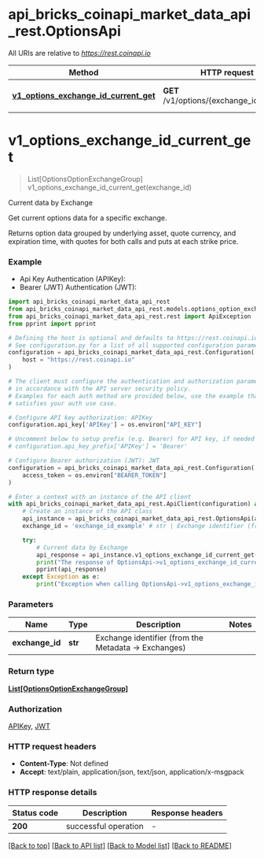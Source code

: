 # api_bricks_coinapi_market_data_api_rest.OptionsApi

All URIs are relative to *https://rest.coinapi.io*

Method | HTTP request | Description
------------- | ------------- | -------------
[**v1_options_exchange_id_current_get**](OptionsApi.md#v1_options_exchange_id_current_get) | **GET** /v1/options/{exchange_id}/current | Current data by Exchange


# **v1_options_exchange_id_current_get**
> List[OptionsOptionExchangeGroup] v1_options_exchange_id_current_get(exchange_id)

Current data by Exchange

Get current options data for a specific exchange.

Returns option data grouped by underlying asset, quote currency, and expiration time,
with quotes for both calls and puts at each strike price.

### Example

* Api Key Authentication (APIKey):
* Bearer (JWT) Authentication (JWT):

```python
import api_bricks_coinapi_market_data_api_rest
from api_bricks_coinapi_market_data_api_rest.models.options_option_exchange_group import OptionsOptionExchangeGroup
from api_bricks_coinapi_market_data_api_rest.rest import ApiException
from pprint import pprint

# Defining the host is optional and defaults to https://rest.coinapi.io
# See configuration.py for a list of all supported configuration parameters.
configuration = api_bricks_coinapi_market_data_api_rest.Configuration(
    host = "https://rest.coinapi.io"
)

# The client must configure the authentication and authorization parameters
# in accordance with the API server security policy.
# Examples for each auth method are provided below, use the example that
# satisfies your auth use case.

# Configure API key authorization: APIKey
configuration.api_key['APIKey'] = os.environ["API_KEY"]

# Uncomment below to setup prefix (e.g. Bearer) for API key, if needed
# configuration.api_key_prefix['APIKey'] = 'Bearer'

# Configure Bearer authorization (JWT): JWT
configuration = api_bricks_coinapi_market_data_api_rest.Configuration(
    access_token = os.environ["BEARER_TOKEN"]
)

# Enter a context with an instance of the API client
with api_bricks_coinapi_market_data_api_rest.ApiClient(configuration) as api_client:
    # Create an instance of the API class
    api_instance = api_bricks_coinapi_market_data_api_rest.OptionsApi(api_client)
    exchange_id = 'exchange_id_example' # str | Exchange identifier (from the Metadata -> Exchanges)

    try:
        # Current data by Exchange
        api_response = api_instance.v1_options_exchange_id_current_get(exchange_id)
        print("The response of OptionsApi->v1_options_exchange_id_current_get:\n")
        pprint(api_response)
    except Exception as e:
        print("Exception when calling OptionsApi->v1_options_exchange_id_current_get: %s\n" % e)
```



### Parameters


Name | Type | Description  | Notes
------------- | ------------- | ------------- | -------------
 **exchange_id** | **str**| Exchange identifier (from the Metadata -&gt; Exchanges) | 

### Return type

[**List[OptionsOptionExchangeGroup]**](OptionsOptionExchangeGroup.md)

### Authorization

[APIKey](../README.md#APIKey), [JWT](../README.md#JWT)

### HTTP request headers

 - **Content-Type**: Not defined
 - **Accept**: text/plain, application/json, text/json, application/x-msgpack

### HTTP response details

| Status code | Description | Response headers |
|-------------|-------------|------------------|
**200** | successful operation |  -  |

[[Back to top]](#) [[Back to API list]](../README.md#documentation-for-api-endpoints) [[Back to Model list]](../README.md#documentation-for-models) [[Back to README]](../README.md)

